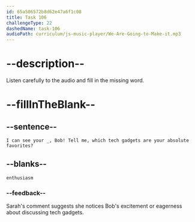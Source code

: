 ```yaml
---
id: 65a506572b8d62e47a6f1c08
title: Task 106
challengeType: 22
dashedName: task-106
audioPath: curriculum/js-music-player/We-Are-Going-to-Make-it.mp3
---
```


<!--
AUDIO REFERENCE:
Sarah: I can see your enthusiasm, Bob! Tell me, which tech gadgets are your absolute favorites?
-->

# --description--

Listen carefully to the audio and fill in the missing word.

# --fillInTheBlank--

## --sentence--

`I can see your _, Bob! Tell me, which tech gadgets are your absolute favorites?`

## --blanks--

`enthusiasm`

### --feedback--

Sarah's comment suggests she notices Bob's excitement or eagerness about discussing tech gadgets.
